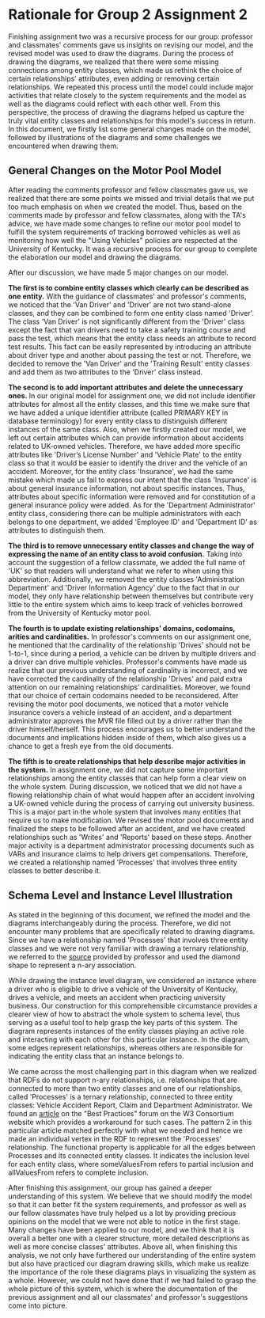 # Rationale for Group 2 Assignment 2

Finishing assignment two was a recursive process for our group: professor and classmates' comments gave us insights on revising our model, and the revised model was used to draw the diagrams. During the process of drawing the diagrams, we realized that there were some missing connections among entity classes, which made us rethink the choice of certain relationships' attributes, even adding or removing certain relationships. We repeated this process until the model could include major activities that relate closely to the system requirements and the model as well as the diagrams could reflect with each other well. From this perspective, the process of drawing the diagrams helped us capture the truly vital entity classes and relationships for this model's success in return. In this document, we firstly list some general changes made on the model, followed by illustrations of the diagrams and some challenges we encountered when drawing them.

## General Changes on the Motor Pool Model
After reading the comments professor and fellow classmates gave us, we realized that there are some points we missed and trivial details that we put too much emphasis on when we created the model. Thus, based on the comments made by professor and fellow classmates, along with the TA's advice, we have made some changes to refine our motor pool model to fulfill the system requirements of tracking borrowed vehicles as well as monitoring how well the "Using Vehicles" policies are respected at the University of Kentucky. It was a recursive process for our group to complete the elaboration our model and drawing the diagrams. 

After our discussion, we have made 5 major changes on our model.

**The first is to combine entity classes which clearly can be described as one entity.** With the guidance of classmates' and professor's comments, we noticed that the 'Van Driver' and 'Driver' are not two stand-alone classes, and they can be combined to form one entity class named 'Driver'. The class 'Van Driver' is not significantly different from the 'Driver' class except the fact that van drivers need to take a safety training course and pass the test, which means that the entity class needs an attribute to record test results. This fact can be easily represented by introducing an attribute about driver type and another about passing the test or not. Therefore, we decided to remove the 'Van Driver' and the 'Training Result' entity classes and add them as two attributes to the 'Driver' class instead.

**The second is to add important attributes and delete the unnecessary ones.** In our original model for assignment one, we did not include identifier attributes for almost all the entity classes, and this time we make sure that we have added a unique identifier attribute (called PRIMARY KEY in database terminology) for every entity class to distinguish different instances of the same class. Also, when we firstly created our model, we left out certain attributes which can provide information about accidents related to UK-owned vehicles. Therefore, we have added more specific attributes like 'Driver’s License Number' and 'Vehicle Plate' to the entity class so that it would be easier to identify the driver and the vehicle of an accident. Moreover, for the entity class 'Insurance', we had the same mistake which made us fail to express our intent that the class 'Insurance' is about general insurance information, not about specific instances. Thus, attributes about specific information were removed and for constitution of a general insurance policy were added. As for the 'Department Administrator' entity class, considering there can be multiple administrators with each belongs to one department, we added 'Employee ID' and 'Department ID' as attributes to distinguish them.

**The third is to remove unnecessary entity classes and change the way of expressing the name of an entity class to avoid confusion.** Taking into account the suggestion of a fellow classmate, we added the full name of 'UK' so that readers will understand what we refer to when using this abbreviation. Additionally, we removed the entity classes 'Administration Department' and 'Driver Information Agency' due to the fact that in our model, they only have relationship between themselves but contribute very little to the entire system which aims to keep track of vehicles borrowed from the University of Kentucky motor pool.

**The fourth is to update existing relationships’ domains, codomains, arities and cardinalities.** In professor's comments on our assignment one, he mentioned that the cardinality of the relationship 'Drives' should not be 1-to-1, since during a period, a vehicle can be driven by multiple drivers and a driver can drive multiple vehicles. Professor's comments have made us realize that our previous understanding of cardinality is incorrect, and we have corrected the cardinality of the relationship 'Drives' and paid extra attention on our remaining relationships' cardinalities. Moreover, we found that our choice of certain codomains needed to be reconsidered. After revising the motor pool documents, we noticed that a motor vehicle insurance covers a vehicle instead of an accident, and a department administrator approves the MVR file filled out by a driver rather than the driver himself/herself. This process encourages us to better understand the documents and implications hidden inside of them, which also gives us a chance to get a fresh eye from the old documents.

**The fifth is to create relationships that help describe major activities in the system.** In assignment one, we did not capture some important relationships among the entity classes that can help form a clear view on the whole system. During discussion, we noticed that we did not have a flowing relationship chain of what would happen after an accident involving a UK-owned vehicle during the process of carrying out university business. This is a major part in the whole system that involves many entities that require us to make modification. We revised the motor pool documents and finalized the steps to be followed after an accident, and we have created relationships such as 'Writes' and 'Reports' based on these steps. Another major activity is a department administrator processing documents such as VARs and insurance claims to help drivers get compensations. Therefore, we created a relationship named 'Processes' that involves three entity classes to better describe it.

## Schema Level and Instance Level Illustration
As stated in the beginning of this document, we refined the model and the diagrams interchangeably during the process. Therefore, we did not encounter many problems that are specifically related to drawing diagrams. Since we have a relationship named 'Processes' that involves three entity classes and we were not very familiar with drawing a ternary relationship, we referred to the [source](https://tutorialseye.com/uml-diagrams.html) provided by professor and used the diamond shape to represent a n-ary association.

While drawing the instance level diagram, we considered an instance where a driver who is eligible to drive a vehicle of the University of Kentucky, drives a vehicle, and meets an accident when practicing university business. Our construction for this comprehensible circumstance provides a clearer view of how to abstract the whole system to schema level, thus serving as a useful tool to help grasp the key parts of this system. The diagram represents instances of the entity classes playing an active role and interacting with each other for this particular instance. In the diagram, some edges represent relationships, whereas others are responsible for indicating the entity class that an instance belongs to. 

We came across the most challenging part in this diagram when we realized that RDFs do not support n-ary relationships, i.e. relationships that are connected to more than two entity classes and one of our relationships, called 'Processes' is a ternary relationship, connected to three entity classes: Vehicle Accident Report, Claim and Department Administrator. We found an [article](https://www.w3.org/2001/sw/BestPractices/OEP/n-aryRelations-20040623/) on the "Best Practices" forum on the W3 Consortium website which provides a workaround for such cases. The pattern 2 in this particular article matched perfectly with what we needed and hence we made an individual vertex in the RDF to represent the 'Processes' relationship. The functional property is applicable for all the edges between Processes and its connected entity classes. It indicates the inclusion level for each entity class, where someValuesFrom refers to partial inclusion and allValuesFrom refers to complete inclusion.

After finishing this assignment, our group has gained a deeper understanding of this system. We believe that we should modify the model so that it can better fit the system requirements, and professor as well as our fellow classmates have truly helped us a lot by providing precious opinions on the model that we were not able to notice in the first stage. Many changes have been applied to our model, and we think that it is overall a better one with a clearer structure, more detailed descriptions as well as more concise classes' attributes. Above all, when finishing this analysis, we not only have furthered our understanding of the entire system but also have practiced our diagram drawing skills, which make us realize the importance of the role these diagrams plays in visualizing the system as a whole. However, we could not have done that if we had failed to grasp the whole picture of this system, which is where the documentation of the previous assignment and all our classmates' and professor's suggestions come into picture.
